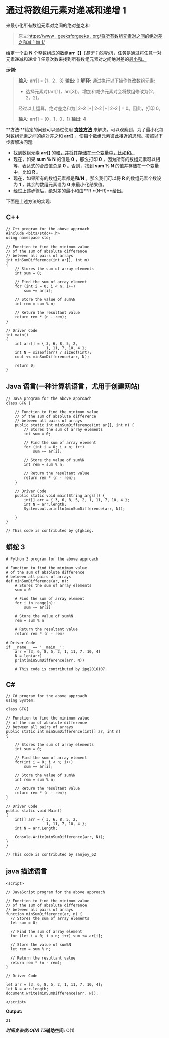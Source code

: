 # 通过将数组元素对递减和递增 1

来最小化所有数组元素对之间的绝对差之和

> 原文:[https://www . geeksforgeeks . org/将所有数组元素对之间的绝对差之和减 1 加 1/](https://www.geeksforgeeks.org/minimize-sum-of-absolute-difference-between-all-pairs-of-array-elements-by-decrementing-and-incrementing-pairs-by-1/)

给定一个由 **N** 个整数组成的[数组](https://www.geeksforgeeks.org/introduction-to-arrays/)**arr【】**(*基于 1 的索引*)，任务是通过将任意一对元素递减和递增 **1** 任意次数来找到所有数组元素对之间绝对差的[最小和。](https://www.geeksforgeeks.org/minimum-sum-absolute-difference-pairs-two-arrays/)

**示例:**

> **输入:** arr[] = {1，2，3}
> **输出:** 0
> **解释:**
> 通过执行以下操作修改数组元素:
> 
> *   选择元素对(arr[1]，arr[3])，增加和减少元素对会将数组修改为{2，2，2}。
> 
> 经过以上运算，绝对差之和为| 2–2 |+| 2–2 |+| 2–2 | = 0。因此，打印 0。
> 
> **输入:** arr[] = {0，1，0，1}
> **输出:** 4

**方法:**给定的问题可以通过使用 [**贪婪方法**](https://www.geeksforgeeks.org/greedy-algorithms/) 来解决。可以观察到，为了最小化每对数组元素之间的绝对差之和 **arr[]** ，使每个数组元素彼此接近的思想。按照以下步骤解决问题:

*   找到数组元素 **arr[]** 的[和，并将其存储在一个变量中，比如**和**。](https://www.geeksforgeeks.org/program-find-sum-elements-given-array/)
*   现在，如果 **sum % N** 的值是 **0** ，那么打印 **0** ，因为所有的数组元素可以相等，表达式的合成值总是 **0** 。否则，找到 **sum % N** 的值并存储在一个变量中，比如 **R** 。
*   现在，如果所有的数组元素都是**和/N** ，那么我们可以将 **R** 的数组元素个数设为 **1** ，其余的数组元素设为 **0** 来最小化结果值。
*   经过上述步骤后，绝对差的最小和由**R *(N–R)**给出。

下面是上述方法的实现:

## C++

```
// C++ program for the above approach
#include <bits/stdc++.h>
using namespace std;

// Function to find the minimum value
// of the sum of absolute difference
// between all pairs of arrays
int minSumDifference(int ar[], int n)
{
    // Stores the sum of array elements
    int sum = 0;

    // Find the sum of array element
    for (int i = 0; i < n; i++)
        sum += ar[i];

    // Store the value of sum%N
    int rem = sum % n;

    // Return the resultant value
    return rem * (n - rem);
}

// Driver Code
int main()
{
    int arr[] = { 3, 6, 8, 5, 2,
                  1, 11, 7, 10, 4 };
    int N = sizeof(arr) / sizeof(int);
    cout << minSumDifference(arr, N);

    return 0;
}
```

## Java 语言(一种计算机语言，尤用于创建网站)

```
// Java program for the above approach
class GFG {

    // Function to find the minimum value
    // of the sum of absolute difference
    // between all pairs of arrays
    public static int minSumDifference(int ar[], int n) {
        // Stores the sum of array elements
        int sum = 0;

        // Find the sum of array element
        for (int i = 0; i < n; i++)
            sum += ar[i];

        // Store the value of sum%N
        int rem = sum % n;

        // Return the resultant value
        return rem * (n - rem);
    }

    // Driver Code
    public static void main(String args[]) {
        int[] arr = { 3, 6, 8, 5, 2, 1, 11, 7, 10, 4 };
        int N = arr.length;
        System.out.println(minSumDifference(arr, N));

    }
}

// This code is contributed by gfgking.
```

## 蟒蛇 3

```
# Python 3 program for the above approach

# Function to find the minimum value
# of the sum of absolute difference
# between all pairs of arrays
def minSumDifference(ar, n):
    # Stores the sum of array elements
    sum = 0

    # Find the sum of array element
    for i in range(n):
        sum += ar[i]

    # Store the value of sum%N
    rem = sum % n

    # Return the resultant value
    return rem * (n - rem)

# Driver Code
if __name__ == '__main__':
    arr = [3, 6, 8, 5, 2, 1, 11, 7, 10, 4]
    N = len(arr)
    print(minSumDifference(arr, N))

    # This code is contributed by ipg2016107.
```

## C#

```
// C# program for the above approach
using System;

class GFG{

// Function to find the minimum value
// of the sum of absolute difference
// between all pairs of arrays
public static int minSumDifference(int[] ar, int n)
{

    // Stores the sum of array elements
    int sum = 0;

    // Find the sum of array element
    for(int i = 0; i < n; i++)
        sum += ar[i];

    // Store the value of sum%N
    int rem = sum % n;

    // Return the resultant value
    return rem * (n - rem);
}

// Driver Code
public static void Main()
{
    int[] arr = { 3, 6, 8, 5, 2,
                  1, 11, 7, 10, 4 };
    int N = arr.Length;

    Console.Write(minSumDifference(arr, N));
}
}

// This code is contributed by sanjoy_62
```

## java 描述语言

```
<script>

// JavaScript program for the above approach

// Function to find the minimum value
// of the sum of absolute difference
// between all pairs of arrays
function minSumDifference(ar, n) {
  // Stores the sum of array elements
  let sum = 0;

  // Find the sum of array element
  for (let i = 0; i < n; i++) sum += ar[i];

  // Store the value of sum%N
  let rem = sum % n;

  // Return the resultant value
  return rem * (n - rem);
}

// Driver Code

let arr = [3, 6, 8, 5, 2, 1, 11, 7, 10, 4];
let N = arr.length;
document.write(minSumDifference(arr, N));

</script>
```

**Output:** 

```
21
```

***时间复杂度:**O(N)*
T5**辅助空间:** O(1)